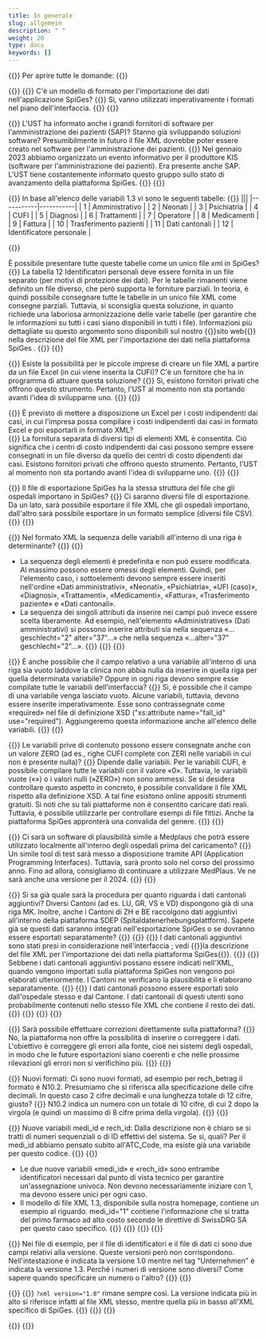 ```yaml
---
title: In generale
slug: allgemein
description: " "
weight: 20
type: docs
keywords: []
---
```

<!-- A revoir: new FAQ-->
{{<faqBlock>}}
Per aprire tutte le domande: {{<collapsibleGroupCommand groupId="allgemein">}}

{{<numberedList>}}
{{<listItem>}}
C'è un modello di formato per l'importazione dei dati nell'applicazione SpiGes?
{{<collapsibleBlock groupId="allgemein">}}
Sì, vanno utilizzati imperativamente i formati nel piano dell'interfaccia.
{{</collapsibleBlock>}}
{{</listItem>}}

{{<listItem>}}
L'UST ha informato anche i grandi fornitori di software per l'amministrazione dei pazienti (SAP)? Stanno già sviluppando soluzioni software? Presumibilmente in futuro il file XML dovrebbe poter essere creato nel software per l'amministrazione dei pazienti.
{{<collapsibleBlock groupId="allgemein">}}
Nel gennaio 2023 abbiamo organizzato un evento informativo per il produttore KIS (software per l'amministrazione dei pazienti). Era presente anche SAP. L'UST tiene costantemente informato questo gruppo sullo stato di avanzamento della piattaforma SpiGes.
{{</collapsibleBlock>}}
{{</listItem>}}

{{<listItem>}}
In base all'elenco delle variabili 1.3 vi sono le seguenti tabelle:
{{<markdown>}}
|||
|-----------|-----------|
| 1 | Amministrativo |
| 2 | Neonati |
| 3 | Psichiatria |
| 4 | CUFI |
| 5 | Diagnosi |
| 6 | Trattamenti |
| 7 | Operatore |
| 8 | Medicamenti |
| 9 | Fattura |
| 10 | Trasferimento pazienti |
| 11 | Dati cantonali |
| 12 | Identificatore personale |

{{</markdown>}}

È possibile presentare tutte queste tabelle come un unico file xml in SpiGes?
{{<collapsibleBlock groupId="allgemein">}}
La tabella 12 Identificatori personali deve essere fornita in un file separato (per motivi di protezione dei dati). Per le tabelle rimanenti viene definito un file diverso, che però supporta le forniture parziali. In teoria, è quindi possibile consegnare tutte le tabelle in un unico file XML come consegne parziali. Tuttavia, si sconsiglia questa soluzione, in quanto richiede una laboriosa armonizzazione delle varie tabelle (per garantire che le informazioni su tutti i casi siano disponibili in tutti i file). Informazioni più dettagliate su questo argomento sono disponibili sul nostro {{<link url="https://www.bfs.admin.ch/bfs/fr/home/statistiken/gesundheit/gesundheitswesen/projekt-spiges.html" newTab="true">}}sito web{{</link>}} nella descrizione del file XML per l'importazione dei dati nella piattaforma SpiGes .
{{</collapsibleBlock>}}
{{</listItem>}}

{{<listItem>}}
Esiste la possibilità per le piccole imprese di creare un file XML a partire da un file Excel (in cui viene inserita la CUFI)? C'è un fornitore che ha in programma di attuare questa soluzione?
{{<collapsibleBlock groupId="allgemein">}}
Sì, esistono fornitori privati che offrono questo strumento. Pertanto, l'UST al momento non sta portando avanti l'idea di svilupparne uno.
{{</collapsibleBlock>}}
{{</listItem>}}

{{<listItem>}}
È previsto di mettere a disposizione un Excel per i costi indipendenti dai casi, in cui l'impresa possa compilare i costi indipendenti dai casi in formato Excel e poi esportarli in formato XML?  
{{<collapsibleBlock groupId="allgemein">}}
La fornitura separata di diversi tipi di elementi XML è consentita. Ciò significa che i centri di costo indipendenti dai casi possono sempre essere consegnati in un file diverso da quello dei centri di costo dipendenti dai casi. Esistono fornitori privati che offrono questo strumento. Pertanto, l'UST al momento non sta portando avanti l'idea di svilupparne uno.
{{</collapsibleBlock>}}
{{</listItem>}}

{{<listItem>}}
Il file di esportazione SpiGes ha la stessa struttura del file che gli ospedali importano in SpiGes?
{{<collapsibleBlock groupId="allgemein">}}
Ci saranno diversi file di esportazione. Da un lato, sarà possibile esportare il file XML che gli ospedali importano, dall'altro sarà possibile esportare in un formato semplice (diversi file CSV).
{{</collapsibleBlock>}}
{{</listItem>}}

{{<listItem>}}
Nel formato XML la sequenza delle variabili all'interno di una riga è determinante?
{{<collapsibleBlock groupId="allgemein">}}
{{<markdown>}}

- La sequenza degli elementi è predefinita e non può essere modificata. Al massimo possono essere omessi degli elementi. Quindi, per l'elemento caso, i sottoelementi devono sempre essere inseriti nell'ordine «Dati amministrativi», «Neonati», «Psichiatria», «UFI (caso)», «Diagnosi», «Trattamenti», «Medicamenti», «Fattura», «Trasferimento paziente» e «Dati cantonali».
- La sequenza dei singoli attributi da inserire nei campi può invece essere scelta liberamente. Ad esempio, nell'elemento «Administratives» (Dati amministrativi) si possono inserire attributi sia nella sequenza «…geschlecht="2" alter="37"…» che nella sequenza «…alter="37" geschlecht="2"…».
{{</markdown>}}
{{</collapsibleBlock>}}
{{</listItem>}}

{{<listItem>}}
È anche possibile che il campo relativo a una variabile all'interno di una riga sia vuoto laddove la clinica non abbia nulla da inserire in quella riga per quella determinata variabile? Oppure in ogni riga devono sempre esse compilate tutte le variabili dell'interfaccia?
{{<collapsibleBlock groupId="allgemein">}}
Sì, è possibile che il campo di una variabile venga lasciato vuoto. Alcune variabili, tuttavia, devono essere inserite imperativamente. Esse sono contrassegnate come «required» nel file di definizione XSD ("xs:attribute name="fall_id" use="required"). Aggiungeremo questa informazione anche all'elenco delle variabili.
{{</collapsibleBlock>}}
{{</listItem>}}

{{<listItem>}}
Le variabili prive di contenuto possono essere consegnate anche con un valore ZERO (ad es., righe CUFI complete con ZERI nelle variabili in cui non è presente nulla)?
{{<collapsibleBlock groupId="allgemein">}}
Dipende dalle variabili. Per le variabili CUFI, è possibile compilare tutte le variabili con il valore «0». Tuttavia, le variabili vuote («») o i valori nulli (»ZERO») non sono ammessi. Se si desidera controllare questo aspetto in concreto, è possibile convalidare il file XML rispetto alla definizione XSD. A tal fine esistono online appositi strumenti gratuiti. Si noti che su tali piattaforme non è consentito caricare dati reali. Tuttavia, è possibile utilizzarle per controllare esempi di file fittizi. Anche la piattaforma SpiGes appronterà una convalida del genere.
{{</collapsibleBlock>}}
{{</listItem>}}

{{<listItem>}}
Ci sarà un software di plausibilità simile a Medplaus che potrà essere utilizzato localmente all'interno degli ospedali prima del caricamento?
{{<collapsibleBlock groupId="allgemein">}}
Un simile tool di test sarà messo a disposizione tramite API (Application Programming Interfaces). Tuttavia, sarà pronto solo nel corso del prossimo anno. Fino ad allora, consigliamo di continuare a utilizzare MedPlaus. Ve ne sarà anche una versione per il 2024.
{{</collapsibleBlock>}}
{{</listItem>}}

{{<listItem>}}
Si sa già quale sarà la procedura per quanto riguarda i dati cantonali aggiuntivi? Diversi Cantoni (ad es. LU, GR, VS e VD) dispongono già di una riga MK. Inoltre, anche i Cantoni di ZH e BE raccolgono dati aggiuntivi all'interno della piattaforma SDEP (Spitaldatenerhebungsplattform). Sapete già se questi dati saranno integrati nell'esportazione SpiGes o se dovranno essere esportati separatamente?
{{<collapsibleBlock groupId="allgemein">}}
{{<unorderedList>}}
{{<listItem>}}
I dati cantonali aggiuntivi sono stati presi in considerazione nell'interfaccia ; vedi {{<link url="https://www.bfs.admin.ch/bfs/fr/home/statistiques/sante/systeme-sante/projet-spiges.assetdetail.32129189.html" newTab="true">}}la descrizione del file XML per l'importazione dei dati nella piattaforma SpiGes{{</link>}}.
{{</listItem>}}
{{<listItem>}}
Sebbene i dati cantonali aggiuntivi possano essere indicati nell'XML, quando vengono importati sulla piattaforma SpiGes non vengono poi elaborati ulteriormente. I Cantoni ne verificano la plausibilità e li elaborano separatamente.
{{</listItem>}}
{{<listItem>}}
I dati cantonali possono essere esportati solo dall'ospedale stesso e dal Cantone. I dati cantonali di questi utenti sono probabilmente contenuti nello stesso file XML che contiene il resto dei dati.
{{</listItem>}}
{{</unorderedList>}}
{{</collapsibleBlock>}}
{{</listItem>}}

{{<listItem>}}
Sarà possibile effettuare correzioni direttamente sulla piattaforma?
{{<collapsibleBlock groupId="allgemein">}}
No, la piattaforma non offre la possibilità di inserire o correggere i dati. L'obiettivo è correggere gli errori alla fonte, cioè nei sistemi degli ospedali, in modo che le future esportazioni siano coerenti e che nelle prossime rilevazioni gli errori non si verifichino più.
{{</collapsibleBlock>}}
{{</listItem>}}

{{<listItem>}}
Nuovi formati: Ci sono nuovi formati, ad esempio per rech_betrag il formato è N10.2. Presumiamo che si riferisca alla specificazione delle cifre decimali. In questo caso 2 cifre decimali e una lunghezza totale di 12 cifre, giusto?
{{<collapsibleBlock groupId="allgemein">}}
N10.2 indica un numero con un totale di 10 cifre, di cui 2 dopo la virgola (e quindi un massimo di 8 cifre prima della virgola).
{{</collapsibleBlock>}}
{{</listItem>}}

{{<listItem>}}
Nuove variabili medi_id e rech_id: Dalla descrizione non è chiaro se si tratti di numeri sequenziali o di ID effettivi del sistema. Se sì, quali? Per il medi_id abbiamo pensato subito all'ATC_Code, ma esiste già una variabile per questo codice.
{{<collapsibleBlock groupId="allgemein">}}
{{<markdown>}}

- Le due nuove variabili «medi_id» e «rech_id» sono entrambe identificatori necessari dal punto di vista tecnico per garantire un'assegnazione univoca. Non devono necessariamente iniziare con 1, ma devono essere unici per ogni caso.
- Il modello di file XML 1.3, disponibile sulla nostra homepage, contiene un esempio al riguardo. medi_id="1" contiene l'informazione che si tratta del primo farmaco ad alto costo secondo le direttive di SwissDRG SA per questo caso specifico.
{{</markdown>}}
{{<insertImage image="Image5.png" class="edge max-w-90">}}
{{</collapsibleBlock>}}
{{</listItem>}}

{{<listItem>}}
Nei file di esempio, per il file di identificatori e il file di dati ci sono due campi relativi alla versione. Queste versioni però non corrispondono. Nell'intestazione è indicata la versione 1.0 mentre nel tag "Unternehmen" è indicata la versione 1.3. Perché i numeri di versione sono diversi? Come sapere quando specificare un numero o l'altro?
{{<collapsibleBlock groupId="allgemein">}}
{{<insertImage image="Image6.jpg" class="edge max-w-90">}}

{{<lineBreak>}}
{{<markdown>}}
`?xml version="1.0"` rimane sempre così.
La versione indicata più in alto si riferisce infatti al file XML stesso, mentre quella più in basso all'XML specifico di SpiGes.
{{</markdown>}}
{{</collapsibleBlock>}}
{{</listItem>}}

{{</numberedList>}}
{{</faqBlock>}}
